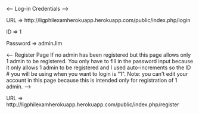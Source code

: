 <-- Log-in Credentials -->


<p> URL => http://ligphilexamherokuapp.herokuapp.com/public/index.php/login </p>
<p> ID => 1 </p>
<p> Password => adminJim </p>

<--
 Register Page 
 If no admin has been registered but this page allows only 1 admin to be registered.
 You only have to fill in the password input because it only allows 1 admin to be registered and I used auto-increments so the ID # you
 will be using when you want to login is "1".
 Note: you can't edit your account in this page because this is intended only for registration of 1 admin.
-->

<p> URL => http://ligphilexamherokuapp.herokuapp.com/public/index.php/register </p>



